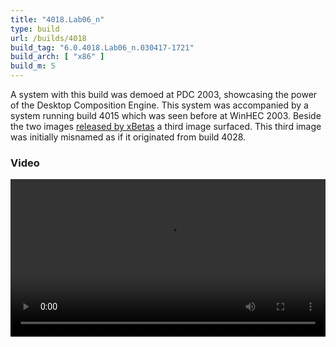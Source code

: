 ```yaml
---
title: "4018.Lab06_n"
type: build
url: /builds/4018
build_tag: "6.0.4018.Lab06_n.030417-1721"
build_arch: [ "x86" ]
build_m: 5
---
```


A system with this build was demoed at PDC 2003, showcasing the power of the Desktop Composition Engine. This system was accompanied by a system running build 4015 which was seen before at WinHEC 2003. Beside the two images [released by xBetas](https://web.archive.org/web/20031202161327/http://pdc.xbetas.com/content.php?page=aerodcedemo) a third image surfaced. This third image was initially misnamed as if it originated from build 4028.

### Video

<video width="100%" preload="metadata" controls="controls">
  <source type="video/mp4" src="lh4018demo.mp4" />
  <a href="lh4018demo.mp4">Download video</a>
</video>
